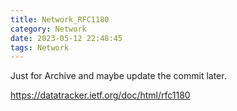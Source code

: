 ```yaml
---
title: Network_RFC1180
category: Network
date: 2023-05-12 22:48:45
tags: Network
---
```



Just for Archive and maybe update the commit later.

https://datatracker.ietf.org/doc/html/rfc1180
